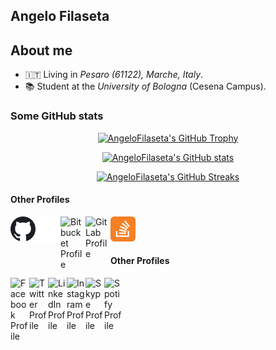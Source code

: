 ## Angelo Filaseta

## About me

- :it: Living in _Pesaro (61122), Marche, Italy_.
- :books: Student at the _University of Bologna_ (Cesena Campus).

### Some GitHub stats

<div align="center">

 [![AngeloFilaseta's GitHub Trophy](https://github-profile-trophy.vercel.app/?username=AngeloFilaseta&theme=onestar&row=2&column=3&rank=-C)](https://github.com/ryo-ma/github-profile-trophy)

[![AngeloFilaseta's GitHub stats](https://github-readme-stats.vercel.app/api?username=AngeloFilaseta&show_icons=true&theme=github_dark)](https://github.com/anuraghazra/github-readme-stats)

[![AngeloFilaseta's GitHub Streaks](https://github-readme-streak-stats.herokuapp.com/?user=AngeloFilaseta&theme=github-dark-blue)](https://github.com/DenverCoder1/github-readme-streak-stats)

</div>


#### Other Profiles

<a href="https://github.com/AngeloFilaseta/#gh-light-mode-only">
    <img align="left" width="40px" alt="GitHub Profile" src="/.github/images/gh-black.svg"/>
</a>

<a href="https://github.com/AngeloFilaseta/#gh-dark-mode-only">
    <img align="left" width="40px" alt="GitHub Profile" src="/.github/images/gh-white.svg"/>
</a>

[<img align="left" width="40px" alt="Bitbucket Profile" src="https://cdn.jsdelivr.net/gh/devicons/devicon/icons/bitbucket/bitbucket-original.svg"/>](https://bitbucket.org/AngeloFilaseta/)

[<img align="left" width="40px" alt="GitLab Profile" src="https://cdn.jsdelivr.net/gh/devicons/devicon/icons/gitlab/gitlab-original.svg"/>](https://gitlab.com/angelo.filaseta)

[<img width="40px" alt="StackOverflow Profile" src="https://raw.githubusercontent.com/edent/SuperTinyIcons/9f13284dfaa5ec877e42fff53f0bc6ba6ff82953/images/svg/stackoverflow.svg"/>](https://stackoverflow.com/users/16766145/angelofilaseta)
<br/>

#### Other Profiles

[<img align="left" alt="Facebook Profile" width="30px" src="https://cdn.jsdelivr.net/gh/devicons/devicon/icons/facebook/facebook-original.svg"/>](https://www.facebook.com/angelo.filaseta/)

[<img align="left" alt="Twitter Profile" width="30px" src="https://cdn.jsdelivr.net/gh/devicons/devicon/icons/twitter/twitter-original.svg"/>](https://twitter.com/angelo_filaseta)

[<img align="left" alt="LinkedIn Profile" width="30px" src="https://cdn.jsdelivr.net/gh/devicons/devicon/icons/linkedin/linkedin-original.svg"/>](https://www.linkedin.com/in/angelofilaseta)

[<img align="left" alt="Instagram Profile" width="30px" src="https://upload.wikimedia.org/wikipedia/commons/9/96/Instagram.svg" />](https://www.instagram.com/angelo.filaseta)

[<img align="left" alt="Skype Profile" width="30px" src="https://upload.wikimedia.org/wikipedia/commons/6/60/Skype_logo_%282019%E2%80%93present%29.svg"/>](https://join.skype.com/invite/iRFhATZSh58Q)

[<img align="left" alt="Spotify Profile" width="30px" src="https://upload.wikimedia.org/wikipedia/commons/1/19/Spotify_logo_without_text.svg"/>](https://open.spotify.com/user/052dn7tjl8haesbwolunk8bg0)
